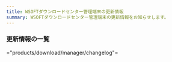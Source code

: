 ```yaml
---
title: WSOFTダウンロードセンター管理端末の更新情報
summary: WSOFTダウンロードセンター管理端末の更新情報をお知らせします。
---
```

### 更新情報の一覧

="products/download/manager/changelog"=